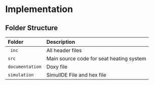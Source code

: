 # Implementation
## Folder Structure
| Folder  | Description                                    |              
|:------- |:---------------------------------------------- |
| ` inc`  | All header files                               |                     
| `src`   | Main source code for seat heating system |
| `documentation`  | Doxy file  |
| `simulation` | SimulIDE File and hex file                                  |

